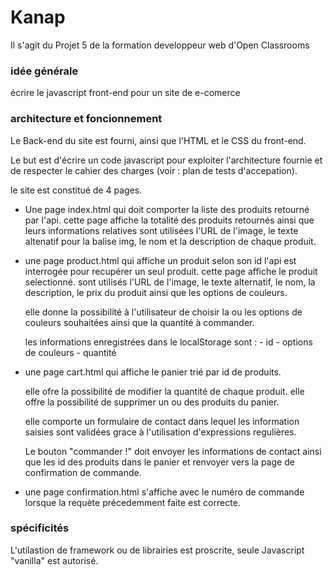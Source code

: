 # Kanap #

Il s'agit du Projet 5 de la formation developpeur web d'Open Classrooms
### idée générale ###

écrire le javascript front-end pour un site de e-comerce
### architecture et foncionnement ###

Le Back-end du site est fourni, ainsi que l'HTML et le CSS du front-end.

Le but est d'écrire un code javascript pour exploiter l'architecture fournie et de respecter le cahier des charges (voir : plan de tests d'accepation).

le site est constitué de 4 pages.

- Une page index.html qui doit comporter la liste des produits retourné par l'api.
    cette page affiche la totalité des produits retournés ainsi que leurs informations relatives sont utilisées l'URL de l'image, le texte altenatif pour la balise img, le nom et la description de chaque produit.

- une page product.html qui affiche un produit selon son id l'api est interrogée pour recupérer un seul produit.
    cette page affiche le produit selectionné. sont utilisés l'URL de l'image, le texte alternatif, le nom, la description, le prix du produit ainsi que les options de couleurs.

    elle donne la possibilité à l'utilisateur de choisir la ou les options de couleurs souhaitées ainsi que la quantité à commander.

    les informations enregistrées dans le localStorage sont :   - id
                                                                - options de couleurs
                                                                - quantité

- une page cart.html qui affiche le panier trié par id de produits.

    elle ofre la possibilité de modifier la quantité de chaque produit.
    elle offre la possibilité de supprimer un ou des produits du panier.

    elle comporte un formulaire de contact dans lequel les information saisies sont validées grace à l'utilisation d'expressions regulières.

    Le bouton "commander !" doit envoyer les informations de contact ainsi que les id des produits dans le panier et renvoyer vers la page de confirmation de commande.

- une page confirmation.html s'affiche avec le numéro de commande lorsque la requète précedemment faite est correcte.

### spécificités ###

L'utilastion de framework ou de librairies est proscrite, seule Javascript "vanilla" est autorisé.